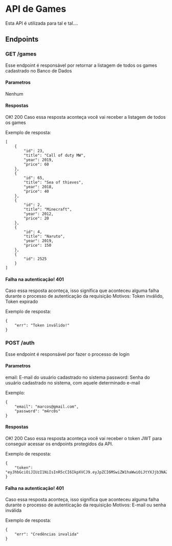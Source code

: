 # API de Games
Esta API é utilizada para tal e tal....
## Endpoints
### GET /games 
Esse endpoint é responsável por retornar a listagem de todos os games cadastrado no Banco de Dados
#### Parametros
Nenhum
#### Respostas
OK! 200
Caso essa resposta aconteça você vai receber a listagem de todos os games

Exemplo de resposta:
```
[
    {
        "id": 23,
        "title": "Call of duty MW",
        "year": 2019,
        "price": 60
    },
    {
        "id": 65,
        "title": "Sea of thieves",
        "year": 2018,
        "price": 40
    },
    {
        "id": 2,
        "title": "Minecraft",
        "year": 2012,
        "price": 20
    },
    {
        "id": 4,
        "title": "Naruto",
        "year": 2019,
        "price": 150
    },
    {
        "id": 2525
    }
]
```
#### Falha na autenticação! 401
Caso essa resposta aconteça, isso significa que aconteceu alguma falha durante o processo de autenticação da requisição
Motivos: Token inválido, Token expirado

Exemplo de resposta:
```
{
    "err": "Token inválido!"
}
```

### POST /auth 
Esse endpoint é responsável por fazer o processo de login
#### Parametros
email: E-mail do usuário cadastrado no sistema
password: Senha do usuário cadastrado no sistema, com aquele determinado e-mail

Exemplo:
```
{
    "email": "marcos@gmail.com",
    "password": "m4rc0s"
}
```
#### Respostas
OK! 200
Caso essa resposta aconteça você vai receber o token JWT para conseguir acessar os endpoints protegidos da API.

Exemplo de resposta:
```
{
    "token": "eyJhbGciOiJIUzI1NiIsInR5cCI6IkpXVCJ9.eyJpZCI6MSwiZW1haWwiOiJtYXJjb3NAZ21haWwuY29tIiwiaWF0IjoxNjkxMTE2NzYyLCJleHAiOjE2OTEyODk1NjJ9.u84g9ADktJaoMuXNYPnyhCidK8J1zJxlTXWiV05hmhc"
}
```
#### Falha na autenticação! 401
Caso essa resposta aconteça, isso significa que aconteceu alguma falha durante o processo de autenticação da requisição
Motivos: E-mail ou senha inválida

Exemplo de resposta:
```
{
    "err": "Credências invalida"
}
